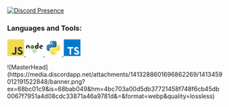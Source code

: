 [![Discord Presence](https://lanyard.cnrad.dev/api/504355598427488260?theme=light)](https://discord.com/users/504355598427488260)
<p align="left">
</p>
<h3 align="left">Languages and Tools:</h3>
<p align="left"> <a href="https://developer.mozilla.org/en-US/docs/Web/JavaScript" target="_blank" rel="noreferrer"> <img src="https://raw.githubusercontent.com/devicons/devicon/master/icons/javascript/javascript-original.svg" alt="javascript" width="40" height="40"/> </a> <a href="https://nodejs.org" target="_blank" rel="noreferrer"> <img src="https://raw.githubusercontent.com/devicons/devicon/master/icons/nodejs/nodejs-original-wordmark.svg" alt="nodejs" width="40" height="40"/> </a> <a href="https://www.python.org" target="_blank" rel="noreferrer"> <img src="https://raw.githubusercontent.com/devicons/devicon/master/icons/python/python-original.svg" alt="python" width="40" height="40"/> </a> <a href="https://www.typescriptlang.org/" target="_blank" rel="noreferrer"> <img src="https://raw.githubusercontent.com/devicons/devicon/master/icons/typescript/typescript-original.svg" alt="typescript" width="40" height="40"/> </a> </p>
![MasterHead](https://media.discordapp.net/attachments/1413288601696862269/1413459012191522848/banner.png?ex=68bc01c9&is=68bab049&hm=4bc703a00d5db37721458f748f6cb45db0067f7951a4d08cdc33871a46a9781d&=&format=webp&quality=lossless)
